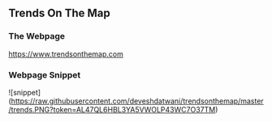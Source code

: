 ## Trends On The Map

### The Webpage
https://www.trendsonthemap.com

### Webpage Snippet

![snippet] (https://raw.githubusercontent.com/deveshdatwani/trendsonthemap/master/trends.PNG?token=AL47QL6HBL3YA5VWOLP43WC7O37TM)
